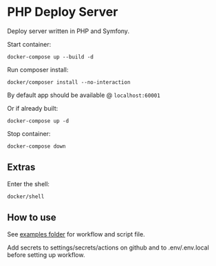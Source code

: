 # PHP Deploy Server

Deploy server written in PHP and Symfony.

Start container:

```
docker-compose up --build -d
```

Run composer install:

```
docker/composer install --no-interaction
```

By default app should be available @ `localhost:60001`

Or if already built:

```
docker-compose up -d
```

Stop container:

```
docker-compose down
```

## Extras

Enter the shell:

```
docker/shell
```

## How to use

See [examples folder](https://github.com/knork-fork/php-deploy-server/tree/master/examples) for workflow and script file.

Add secrets to settings/secrets/actions on github and to .env/.env.local before setting up workflow.
